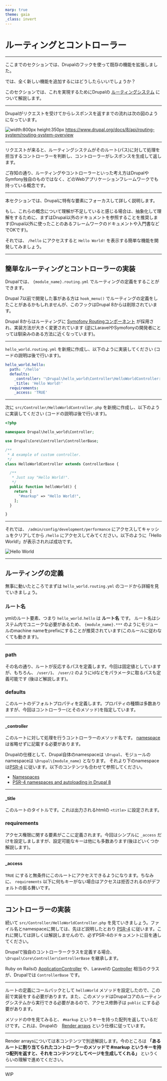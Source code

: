 ```yaml
---
marp: true
theme: gaia
_class: invert
---
```


<!-- _class: lead -->
# ルーティングとコントローラー

---

ここまでのセクションでは、Drupalのフックを使って既存の機能を拡張しました。

では、全く新しい機能を追加するにはどうしたらいいでしょうか？

このセクションでは、これを実現するためにDrupalの [ルーティングシステム](https://www.drupal.org/docs/8/api/routing-system) について解説します。

---

Drupalがリクエストを受けてからレスポンスを返すまでの流れは次の図のようになっています。

![width:800px height:350px](../assets/02_module_basics/routing_and_controllre_overview.png)
https://www.drupal.org/docs/8/api/routing-system/routing-system-overview

---

リクエストが来ると、ルーティングシステムがそのルート(パス)に対して処理を担当するコントローラーを判断し、コントローラーがレスポンスを生成して返します。

ご存知の通り、ルーティングやコントローラーといった考え方はDrupalやSymfony独自のものではなく、どのWebアプリケーションフレームワークでも持っている概念です。

---

本セクションでは、Drupalに特有な要素にフォーカスして詳しく説明します。

もし、これらの概念について理解が不足していると感じる場合は、抽象化して理解をするために、まずはDrupal以外のドキュメントを参照することを推奨します(Drupal以外に使ったことのあるフレームワークのドキュメントや入門書などでOKです)。

それでは、 `/hello` にアクセスすると `Hello World!` を表示する簡単な機能を開発してみましょう。

---

## 簡単なルーティングとコントローラーの実装

Drupalでは、 `{module_name}.routing.yml` でルーティングの定義をすることができます。

Drupal 7以前で開発した事がある方は `hook_menu()` でルーティングの定義をしたことがあるかもしれませんが、このフックはDrupal 8からは削除されています。

Drupal 8からはルーティングに [Symofony Routingコンポーネント](https://symfony.com/doc/current/routing.html) が採用され、実装方法が大きく変更されています (逆にLaravelやSymofonyの開発者にとっては馴染みのある方法に近くなっています)。

---

`hello_world.routing.yml` を新規に作成し、以下のように実装してください (コードの説明は後で行います)。

```yml
hello_world.hello:
  path: '/hello'
  defaults:
    _controller: '\Drupal\hello_world\Controller\HelloWorldController::helloWorld'
    _title: 'Hello World!'
  requirements:
    _access: 'TRUE'
```

---

次に `src/Controller/HelloWorldController.php` を新規に作成し、以下のように実装してください (コードの説明は後で行います)。

```php
<?php

namespace Drupal\hello_world\Controller;

use Drupal\Core\Controller\ControllerBase;

/**
 * A example of custom controller.
 */
class HelloWorldController extends ControllerBase {

  /**
   * Just say "Hello World!".
   */
  public function helloWorld() {
    return [
      "#markup" => "Hello World!",
    ];
  }

}
```

---

それでは、 `/admin/config/development/performance` にアクセスしてキャッシュをクリアしてから `/hello` にアクセスしてみてください。以下のように「Hello World!」が表示されれば成功です。

![Hello World](../assets/02_module_basics/routing_and_controllre_hello_world.png)

---

## ルーティングの定義

無事に動いたところでまずは `hello_world.routing.yml` のコードから詳細を見ていきましょう。

### **ルート名**

ymlのルート要素、つまり `hello_world.hello` は **ルート名** です。
ルート名はシステム内でユニークな必要があるため、 `{module_name}.***` のようにモジュールのmachine nameをprefixにすることが推奨されています(このルールに従わなくても動きます)。

---

### **path**

その名の通り、ルートが反応するパスを定義します。今回は固定値としていますが、もちろん、 `/user/1`、 `/user/2` のようにidなどをパラメータに取るパスも定義可能です (後ほど解説します)。

### **defaults**

このルートのデフォルトプロパティを定義します。プロパティの種類は多数ありますが、今回はコントローラー(とそのメソッド)を指定しています。

---

#### **_controller**

このルートに対して処理を行うコントローラーのメソッド名です。 [namespace](https://www.php.net/manual/en/language.namespaces.rationale.php) は省略せずに記載する必要があります。

Drupalの仕様として、Drupal自体のnamespaceは `\Drupal`、モジュールのnamespaceは `\Drupal\{module_name}` となります。
それより下のnamespaceは[PSR-4](https://www.php-fig.org/psr/psr-4/) に従います。以下のコンテンツも合わせて参照してください。
- [Namespaces](https://www.drupal.org/docs/develop/coding-standards/namespaces)
- [PSR-4 namespaces and autoloading in Drupal 8](https://www.drupal.org/docs/develop/standards/psr-4-namespaces-and-autoloading-in-drupal-8)

---

#### **_title**

このルートのタイトルです。これは出力されるhtmlの `<title>` に設定されます。

### **requirements**

アクセス権限に関する要素がここに定義されます。今回はシンプルに `_access` だけを設定しましますが、設定可能なキーは他にも多数あります(後ほどいくつか解説します)。

---

#### **_access**

`TRUE` にすると無条件にこのルートにアクセスできるようになります。ちなみに、 `requirements` 以下に何もキーがない場合はアクセスは拒否されるのがデフォルトの振る舞いです。

---

## コントローラーの実装

続いて `src/Controller/HelloWorldController.php` を見ていきましょう。ファイル名とnamespaceに関しては、先ほど説明したとおり [PSR-4](https://www.php-fig.org/psr/psr-4/) に従います。これに関しては詳しくは解説しませんので、必ずPSR-4のドキュメントに目を通してください。

Drupalで独自のコントローラークラスを定義する場合、 `\Drupal\Core\Controller\ControllerBase` を継承します。

Ruby on Railsの [ApplicationController](https://guides.rubyonrails.org/action_controller_overview.html) や、Laravelの [Controller](https://laravel.com/docs/6.x/controllers) 相当のクラスが、Drupalでは `ControllerBase` です。

---

ルートの定義にコールバックとして `helloWorld` メソッドを設定したので、この前で実装をする必要があります。また、このメソッドはDrupalコアのルーティングシステムから実行できる必要があるので、アクセス修飾子は `public` にする必要があります。

メソッドの中を見てみると、 `#markup` というキーを持った配列を返しているだけです。これは、Drupalの　[Render arrays](https://www.drupal.org/docs/8/api/render-api/render-arrays) という仕様に従っています。

---

Render arraysについては本コンテンツで別途解説します。今のところは **「あるルートに割り当てられたコントローラーのメソッドで #markup というキーを持つ配列を返すと、それをコンテンツとしてページを生成してくれる」** というくらいの理解で進めてください。

---

WIP
